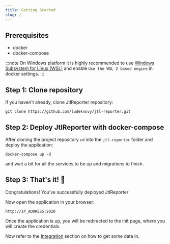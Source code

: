 ```yaml
---
title: Getting Started
slug: /
---
```


## Prerequisites

* docker
* docker-compose

:::note
On Windows platform it is highly recommended to use [Windows Subsystem for Linux (WSL)](https://docs.microsoft.com/en-us/windows/wsl/install) and enable `Use the WSL 2 based engine` in docker settings.
:::

## Step 1: Clone repository

If you haven't already, clone JtlReporter repository:

```shell
git clone https://github.com/ludeknovy/jtl-reporter.git
```

## Step 2: Deploy JtlReporter with docker-compose

After cloning the project repository `cd` into the `jtl-reporter` folder and deploy the application:

```
docker-compose up -d
```

and wait a bit for all the services to be up and migrations to finish.

## Step 3: That's it! 🎉

Congratulations! You've successfully deployed JtlReporter

Now open the application in your browser:

```
http://IP_ADDRESS:2020
```

Once the application is up, you will be redirected to the init page, where you will create the credentials.

Now refer to the [Integration](/docs/integrations/introduction) section on how to get some data in.
